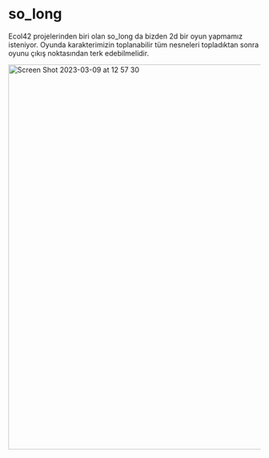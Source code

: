 # so_long

  Ecol42 projelerinden biri olan so_long da bizden 2d bir oyun yapmamız isteniyor. Oyunda karakterimizin toplanabilir tüm nesneleri topladıktan sonra
oyunu çıkış noktasından terk edebilmelidir.

<img width="768" alt="Screen Shot 2023-03-09 at 12 57 30" src="https://user-images.githubusercontent.com/115617420/223987356-cd2143ad-f123-4008-8b34-d0ce856f8c92.png">

